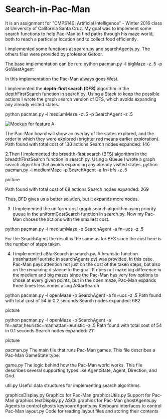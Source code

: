 # Search-in-Pac-Man
It is an assignment for "CMPS140: Artificial Intelligence" - Winter 2016 class at University of California Santa Cruz. My goal was to implement some search functions to help Pac-Man to find paths through his maze world, both to reach a particular location and to collect food efficiently.

I implemented some functions at search.py and searchAgents.py. The others files were provided by professor Getoor. 

The base implementation can be run: 
python pacman.py -l bigMaze -z .5 -p GoWestAgent

In this implementation the Pac-Man always goes West.

I implemented the **depth-first search (DFS)** algorithm in the depthFirstSearch function in search.py. Using a Stack to keep the possible actions I wrote the graph search version of DFS, which avoids expanding any already visited states. 

python pacman.py -l mediumMaze -z .5 -p SearchAgent -z .5

![Mockup for feature A](https://github.com/Katy-katy/Pac-Man-as-an-AI-Agent-search-/blob/master/dfs.png)

The Pac-Man board will show an overlay of the states explored, and the order in which they were explored (brighter red means earlier exploration). 
Path found with total cost of 130 actions
Search nodes expanded: 146

2.Then I  implemented the breadth-first search (BFS) algorithm in the breadthFirstSearch function in search.py. Using a Queue I wrote  a graph search algorithm that avoids expanding any already visited states.
python pacman.py -l mediumMaze -p SearchAgent -a fn=bfs -z .5

picture

Path found with total cost of 68 actions
Search nodes expanded: 269

Thus, BFD gives us a better solution, but it expands more nodes.


3. I Implemented the uniform-cost graph search algorithm using priority queue in the uniformCostSearch function in search.py. Now my Pac-Man choses the actions with the smallest cost. 

python pacman.py -l mediumMaze -p SearchAgent -a fn=ucs -z .5

For the SearchAgent the result is the same as for BFS since the cost here is the number of steps taken.

4. I implemented  aStarSearch in search.py. A heuristic function (manhattanHeuristic in searchAgents.py) was provided. In this case, Pac-Man pays attention not just on the cost of the taken steps, but also on the remaining distance to the goal. It does not make big difference in the medium and big mazes since the Pac-Man has very few options to chose at every given points, but in the open maze, Pac-Man expands three times less nodes using AStarSearch

python pacman.py -l openMaze -p SearchAgent -a fn=ucs -z .5
Path found with total cost of 54 in 0.2 seconds
Search nodes expanded: 682

picture

python pacman.py -l openMaze -p SearchAgent -a fn=astar,heuristic=manhattanHeuristic  -z .5
Path found with total cost of 54 in 0.1 seconds
Search nodes expanded: 211


picture













pacman.py The main file that runs Pac-Man games. This file describes a Pac-Man GameState type.

game.py The logic behind how the Pac-Man world works. This file describes several supporting types like AgentState, Agent, Direction, and Grid.

util.py Useful data structures for implementing search algorithms.


graphicsDisplay.py	Graphics for Pac-Man
graphicsUtils.py	Support for Pac-Man graphics
textDisplay.py	ASCII graphics for Pac-Man
ghostAgents.py	Agents to control ghosts
keyboardAgents.py	Keyboard interfaces to control Pac-Man
layout.py	Code for reading layout files and storing their contents
